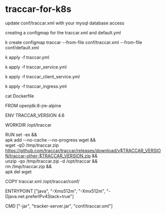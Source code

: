 # traccar-for-k8s

update conf/traccar.xml with your mysql database access

creating a configmap for the traccar.xml and default.yml

k create configmap traccar --from-file conf/traccar.xml  --from-file conf/default.xml

k apply -f traccar.yml 

k apply -f traccar_service.yml

k apply -f traccar_client_service.yml

k apply -f traccar_ingress.yml




cat Dockerfile

FROM openjdk:8-jre-alpine

ENV TRACCAR_VERSION 4.6

WORKDIR /opt/traccar

RUN set -ex && \
    apk add --no-cache --no-progress wget && \
    wget -qO /tmp/traccar.zip https://github.com/traccar/traccar/releases/download/v$TRACCAR_VERSION/traccar-other-$TRACCAR_VERSION.zip && \
    unzip -qo /tmp/traccar.zip -d /opt/traccar && \
    rm /tmp/traccar.zip && \
    apk del wget
    
COPY traccar.xml /opt/traccar/conf/

ENTRYPOINT ["java", "-Xms512m", "-Xmx512m", "-Djava.net.preferIPv4Stack=true"]

CMD ["-jar", "tracker-server.jar", "conf/traccar.xml"]



